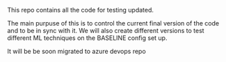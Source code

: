 This repo contains all the code for testing updated. 

The main purpuse of this is to control the current final version of the code and to be in sync with it.
We will also create different versions to test different ML techniques on the BASELINE config set up.

It will be be soon migrated to azure devops repo

